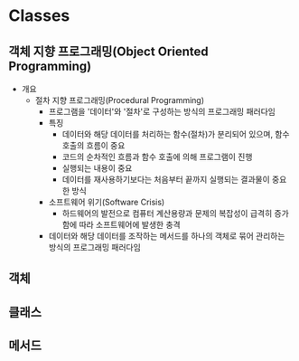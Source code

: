 # Classes


## 객체 지향 프로그래밍(Object Oriented Programming)
- 개요
    - 절차 지향 프로그래밍(Procedural Programming)
        - 프로그램을 '데이터'와 '절차'로 구성하는 방식의 프로그래밍 패러다임
        - 특징
            - 데이터와 해당 데이터를 처리하는 함수(절차)가 분리되어 있으며, 함수 호출의 흐름이 중요
            - 코드의 순차적인 흐름과 함수 호출에 의해 프로그램이 진행
            - 실행되는 내용이 중요
            - 데이터를 재사용하기보다는 처음부터 끝까지 실행되는 결과물이 중요한 방식
        - 소프트웨어 위기(Software Crisis)
            - 하드웨어의 발전으로 컴퓨터 계산용량과 문제의 복잡성이 급격히 증가함에 따라 소프트웨어에 발생한 충격
        - 데이터와 해당 데이터를 조작하는 메서드를 하나의 객체로 묶어 관리하는 방식의 프로그래밍 패러다임

## 객체

## 클래스

## 메서드